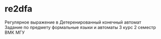 # re2dfa
Регулярное выражение в Детеренированный конечный автомат
Задание по предмету формальные языки и автоматы 3 курс 2 семестр ВМК МГУ
